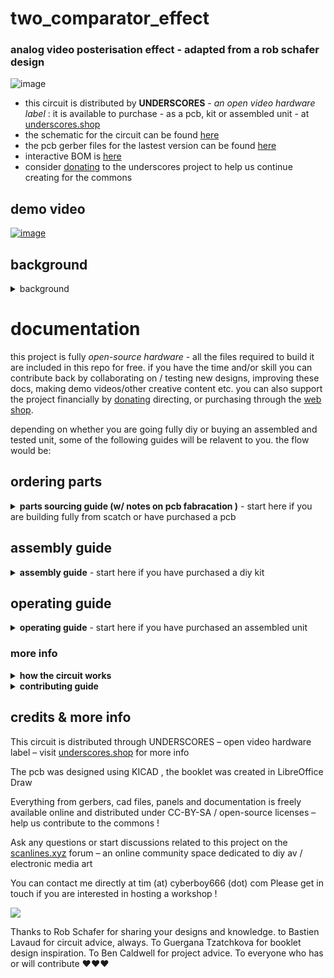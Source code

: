 # two_comparator_effect
### analog video posterisation effect - adapted from a rob schafer design

![image](https://user-images.githubusercontent.com/12017938/150422990-b99b74ae-0009-4dd7-946b-c375e2f60bf9.png)

- this circuit is distributed by __UNDERSCORES__ - _an open video hardware label_ : it is available to purchase - as a pcb, kit or assembled unit - at [underscores.shop](https://underscores.shop/two_comparator_effect/)
- the schematic for the circuit can be found [here](/hardware/schematic.pdf)
- the pcb gerber files for the lastest version can be found [here](/hardware/gerber_latest.zip)
- interactive BOM is [here](https://htmlpreview.github.io/?https://github.com/cyberboy666/two_comparator_effect/blob/main/hardware/bom/ibom.html)
- consider [donating](https://opencollective.com/underscores) to the underscores project to help us continue creating for the commons

## demo video

[![image](https://user-images.githubusercontent.com/12017938/153121223-3dfda130-a8e7-405d-b214-ceade0454927.png)](https://videos.scanlines.xyz/w/t1Ht54aVoeiCa2ZGb4LRMV)


## background

<details>
<summary>background</summary>

Rob Schafer designed the original version of this circuit in his excellent [whiteboard schoolhouse](https://www.youtube.com/watch?v=9HMj0sfPa0w&list=PLoNU5z_Oqfgj1xfSBMg6XaIhAX2ftyfkN) youtube series.

It was updated and adapted to pcb by cyberboy666 as open-source hardware with help from the [scanlines community](https://scanlines.xyz/t/whiteboard-schoolhouse-companion-circuits/127/23) – this version debuted as a mail-in soldering workshop for [VIDICON_2020](https://vidicon.org/)

<img src="https://user-images.githubusercontent.com/12017938/150426512-9717722a-03d2-48e7-8298-26b80e0a6d3f.png" width="500">

<img src="https://user-images.githubusercontent.com/12017938/150426587-113872c9-3679-49a4-890b-48b5126a33b2.png" width="500">

<img src="https://user-images.githubusercontent.com/12017938/150426600-25b713fe-6b22-4d85-9e1d-3f3544dda357.png" width="500">

robs original circuit, the schematic and effect shown here 

</details>
  
# documentation

this project is fully _open-source hardware_ - all the files required to build it are included in this repo for free. if you have the time and/or skill you can contribute back by collaborating on / testing new designs, improving these docs, making demo videos/other creative content etc. you can also support the project financially by [donating](https://opencollective.com/underscores) directing, or purchasing through the [web shop](https://underscores.shop).

depending on whether you are going fully diy or buying an assembled and tested unit, some of the following guides will be relavent to you. the flow would be:

## ordering parts

<details><summary><b>parts sourcing guide (w/ notes on pcb fabracation )</b> - start here if you are building fully from scatch or have purchased a pcb</summary>
  

i try to source all the parts i can from either:
- [tayda](https://www.taydaelectronics.com/) ; cheaper for common parts like resistors etc, also good for mechanical parts like switches and buttons
- [mouser](https://www.mouser.de/) ; has lots more options, speciality video ic's, can sometimes cost more (free shipping on orders over 50euros)
- other ; ocationally there will be parts which will need to be sourced elsewhere - usaully either aliexpress, ebay or amazon etc...

take a look at the [full_bom](/hardware/bom/full_bom.csv) for this project to see where i am sourcing each part from

## import into tayda

- go to the [tayda quick order](https://www.taydaelectronics.com/quick-order/) and in bottom corner choose _add from file_
- select the file [tayda_bom.csv](./hardware/bom/tayda_bom.csv) in the BOM folder (you will have to download it first or clone this repo)
- after importing select _add to cart_
- __NOTE:__ the minimum value for resistors is 10, so you may need to modify these values to add to cart (or if they are already modified here you will need to see the  full_bom for actual part QTY) 

- OPTIONAL: it is a good idea to add some dip-ic sockets and 2.54pin headers/sockets to your tayda order if you dont have them around already
  
## import into mouser

- go to [mouser bom tool](https://nz.mouser.com/Bom/) and click _upload spreadsheet_
- select the file [mouser_bom.csv](./hardware/bom/mouser_bom.csv) in this folder (you will have to download it first or clone this repo), then _upload my spreadsheet_ and _next_
- ensure that __Mouser Part Number__ is selected in the dropdown above the first row, then _next_, _process_
- if everything looks correct can now put _add to basket_

# ordering pcbs

you can support this project by buying individual pcbs from the [shop](https://underscores.shop). if you would rather have pcbs fabricated from gerbers directly the file you need is [here](/hardware/gerber_latest.zip)

- i get my pcbs fabricated from [jlcpcb](https://cart.jlcpcb.com/quote) - 5 is the minumum order per design
- upload the zip file with the `add gerber file` button
- the default settings are mostly fine - set the __PCB Qty__ and __PCB Color__ settings (you can check that the file looks correct with pcb veiwer)
- it may be best to combine orders with other pcbs you want to have fab'd since the shipping can cost more than the items - also orginising group buys is a good way to distribute the extra pcbs /costs 
  
i often use jlcpcb because they are reliable, cheap and give you an option of colours. remember though that the cheapest Chinese fab houses are not always the most ethical or environmently friendly - if you can afford it consider supporting local companies. 

  </details>
  
## assembly guide
  
<details><summary><b>assembly guide</b> - start here if you have purchased a diy kit</summary>

## interactive BOM for build guiding

follow this link to view the [interactive BOM](https://htmlpreview.github.io/?https://github.com/cyberboy666/two_comparator_effect/blob/main/hardware/bom/ibom.html)

## general solder advice

- remember to heat pad first (2-3seconds), then add solder, then continue to heat (1-2seconds)

- Checkout the web-comic [soldering is easy](https://mightyohm.com/files/soldercomic/FullSolderComic_EN.pdf) for more soldering advice

## general order of assembly

- in general while assembling i start placing resistors and capacitors first. placing 5 - 10 components at a time and then flipping the board to solder them and trim the legs etc.
- next i would do diodes, transistors and ic's - taking care that these are placed in the right direction (using a ic socket can be useful)
- finally i place the interface parts - rca jacks, power jack, pots and switches - make sure these have lots of solder on for structural stablity

## specific assembly advice

- start with the resistors, taking care place the correct value in the correct footprint (if you are unsure of the value can use an online resistor calculator ) , direction does not matter. Place a few resistors in (as many as you are comfortable with) then solder and trim legs

- next lets do capacitors: 0.1u will say 104, while 1uf will say 105 on them - place them all and solder and trim.

- now lets place diodes and transistors. take note of the direction on the diode - black bar on component matching black bar on footprint. Transistor values are printed on thembe sure not to mix them up ! be careful when soldering the to92 parts the pads are very close - this is the hardest part - i soldered the outer legs first, trimmed these and then soldered inner.

- now lets do the ic/socket -> make sure the direction is correct! place in and fold two corner pins to hold in place, then solder all pins. you can place the ic in now too.

- finally lets place the control parts, starting with the power jack (can use something under the board to balance it while you solder), next place the rca jacks and pots. be generous with the solder here -> this is to strengthen the mechanical connections as well as making electrical ones
  
</details>

## operating guide
  
<details><summary><b>operating guide</b> - start here if you have purchased an assembled unit</summary>

  ![image](https://user-images.githubusercontent.com/12017938/152089017-3b2bcf51-c725-48ac-adf9-8fc9530a3fab.png)

- To set up using the circuit plug an active video source into composite video input and a display into composite video output (flipping the bypass switch should show the raw video source passing through the circuit to the display)

- Next plug in a 5v center-positive power supply into the 2.1mm barrel jack connector – I like to use a usb wall charger for this

- switch the bypass again to activate the circuit - Adjusting the level knobs should change the resulting image – the thresholds control which brightness levels result in white black or gray regions.

- Depending on your display setting either or both knobs fully counter-clockwise can result in glitchy effects, colour bleeds and sync drops

</details>

### more info

<details><summary><b>how the circuit works</b></summary>
  
Watch the youtube videos [Lesson 1 – Comparators](https://www.youtube.com/watch?v=ml8xnRFdcHY) and [Lesson 2 – Clamping](https://www.youtube.com/watch?v=FymrxKLHy6c) by Rob Schafer for full explanation. See full schematics on the project page.
  
This circuit works by using multiple stages of an LM339 - Quad Differential Comparator ic. 

<img src="https://user-images.githubusercontent.com/12017938/150246024-eef596d9-f7bf-47e8-9f3c-75253b6eb628.png" width="300">
  
A comparator stage compares the two voltages on its input (plus and minus) and outputs high if plus > minus, low if plus < minus. Since we power the ic with +5v, in this case high is an output of +5v and low is an output of 0v
                                                                                                                                 
comparator plus input is connected to the analog video signal (where higher voltage corresponds to a brighter image)

<img src="https://user-images.githubusercontent.com/12017938/150246234-c94c753b-e754-46f7-baa9-8e1b3718dbaf.png" width="500">
  
The minus input is connected to a reference voltage which can be set by turning a potentiometer. varying the pot adjusts the resistance in this voltage divider configuration which in turn varies the voltage supplied as reference
                                                                                                                                 

The result of this effect is an image that is all white for regions of the original image above a given brightness threshold level, and all black for the regions below this level. Changing this threshold changes which parts of the image are set to black vs white.

Here is a scoped example of an original signal (top) with threshold and the resulting signal (bottom)

<img src="https://user-images.githubusercontent.com/12017938/150246284-0d3b6568-5050-4080-86ba-3a94f5811e34.png" width="500" >
                                                                                                                                 
Before reaching the comparators, the incoming video signal needs to be SOFT CLAMPED – this is done using a capacitor, diode and a 1.25v rail that was obtained with a LM317 voltage regulator.

<img src="https://user-images.githubusercontent.com/12017938/150246604-b2fafc8f-fde6-4ab2-b7e4-a7b3cf384891.png" width="500">

A composite video signal tends to squash up when the image is bright and spread out when it is darker.

For the comparator reference voltages to be consistence we need to correct for this behavior by clamping the signal to a fixed voltage level
                                                                                                                                 
<img src="https://user-images.githubusercontent.com/12017938/150246396-91f87d61-a8e7-408e-a68e-be99e1eb76b3.png" width="500">

A third comparator stage with a fixed reference voltage is used to ‘pick off’ the sync pulse of the original signal.

The output from these three comparator stages are scaled and combined to create a new composite video signal with the desired effect
                                                                                                                                 
<img src="https://user-images.githubusercontent.com/12017938/150246738-2d2b730e-b697-4c1f-817a-87f1955b7855.png" width="500" >

Composite video encodes color as a sub-carrier frequency over the signal.

This circuit is designed for use with gray-scale video input where no sub-carrier is present, although it does still work with color input – usually ignoring the _sub-carrier_, although occasionally there are some artifacts generated by this. This is more common with NTSC than with PAL

glitch artifacts are also created when the comparator thresholds are set below the _black-level_ of the video signal, causing the signal to lose sync. 
                                                                                                                             
</details>

<details><summary><b>contributing guide</b></summary>
  
if you would like to contribute back to these projects in some way but dont know how the best thing (for now) would be to reach out to me directly ( tim@cyberboy666.com or @cyberboy666 on scanlines forum) - i will be happy to help
  
</details>


## credits & more info


This circuit is distributed through UNDERSCORES – open video hardware label – visit [underscores.shop](https://underscores.shop) for more info

The pcb was designed using KICAD , the booklet was created in LibreOffice Draw

Everything from gerbers, cad files, panels and documentation is freely available online and distributed under CC-BY-SA / open-source licenses – help us contribute to the commons !

Ask any questions or start discussions related to this project on the [scanlines.xyz](https://scanlines.xyz) forum – an online community space dedicated to diy av / electronic media art

You can contact me directly at tim (at) cyberboy666 (dot) com 
Please get in touch if you are interested in hosting a workshop !

<img src="https://user-images.githubusercontent.com/12017938/150428011-7b77f517-786f-410d-8d07-c8bbc48bab62.png">

Thanks to Rob Schafer for sharing your designs and knowledge. to Bastien Lavaud for circuit advice, always. To Guergana Tzatchkova for booklet design inspiration. To Ben Caldwell for project advice. To everyone who has or will contribute ♥♥♥

